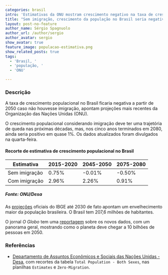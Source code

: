 ```yaml
---
categories: brasil
intro: 'Estimativas da ONU mostram crescimento negativo na taxa de crescimento populacional caso não haja imigração'
title: "Sem imigração, crescimento da população no Brasil seria negativo a partir de 20"
layout: post-no-feature
author_name: Sérgio Spagnuolo
author_url: /author/sergio
author_avatar: sergio
show_avatar: true
feature_image: populacao-estimativa.png
show_related_posts: true
tags:
  - 'Brasil, '
  - 'população, '
  - 'ONU'

---
```


### Descrição

A taxa de crescimento populacional no Brasil ficaria negativa a partir de 2050 caso não houvesse imigração, apontam projeções mais recentes da Organização das Nações Unidas (ONU).

O crescimento populacional considerando imigração deve ter uma trajetória de queda nas próximas décadas, mas, nos cinco anos terminados em 2080, ainda seria positivo em quase 1%. Os dados atualizados foram divulgados na quarta-feira.

#### Recorte de estimativa de crescimento populacional no Brasil

| Estimativa    | 2015-2020 | 2045-2050 | 2075-2080 |
|---------------|-----------|-----------|-----------|
| Sem imigração | 0.75%     | -0.01%    | -0.50%    |
| Com imigração | 2.96%     | 2.26%     | 0.91%     |

##### Fonte: ONU/Desa

As [projeções](http://www.ibge.gov.br/apps/populacao/projecao/) oficiais do IBGE até 2030 de fato apontam um envelhecimento maior da população brasileira. O Brasil tem 207,6 milhões de habitantes.


O jornal *O Globo* tem uma [reportagem](https://oglobo.globo.com/sociedade/populacao-mundial-deve-atingir-quase-10-bilhoes-em-2050-21503502?utm_source=meio&utm_medium=email) sobre os novos dados, com um panorama geral, mostrando como o planeta deve chegar a 10 bilhões de pessoas em 2050.


### Referências

- [Departamento de Assuntos Econômicos e Sociais das Nações Unidas - Desa](https://esa.un.org/unpd/wpp/), com recortes da tabela `Total Population - Both Sexes`, nas planilhas `Estimates` e `Zero-Migration`.

